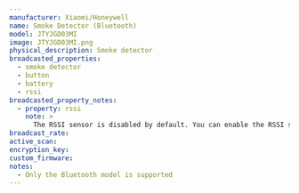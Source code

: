 ```yaml
---
manufacturer: Xiaomi/Honeywell
name: Smoke Detector (Bluetooth)
model: JTYJGD03MI
image: JTYJGD03MI.png
physical_description: Smoke detector
broadcasted_properties:
  - smoke detector
  - button
  - battery
  - rssi
broadcasted_property_notes:
  - property: rssi
    note: >
      The RSSI sensor is disabled by default. You can enable the RSSI sensor by going to `configuration`, `integrations`, select `devices` on the BLE monitor integration tile and select your device. Click on the `+1 disabled entity` to show the disabled sensor and select the disabled entity. Finally, click on `Enable entity` to enable it. 
broadcast_rate:
active_scan:
encryption_key:
custom_firmware:
notes:
  - Only the Bluetooth model is supported
---
```

